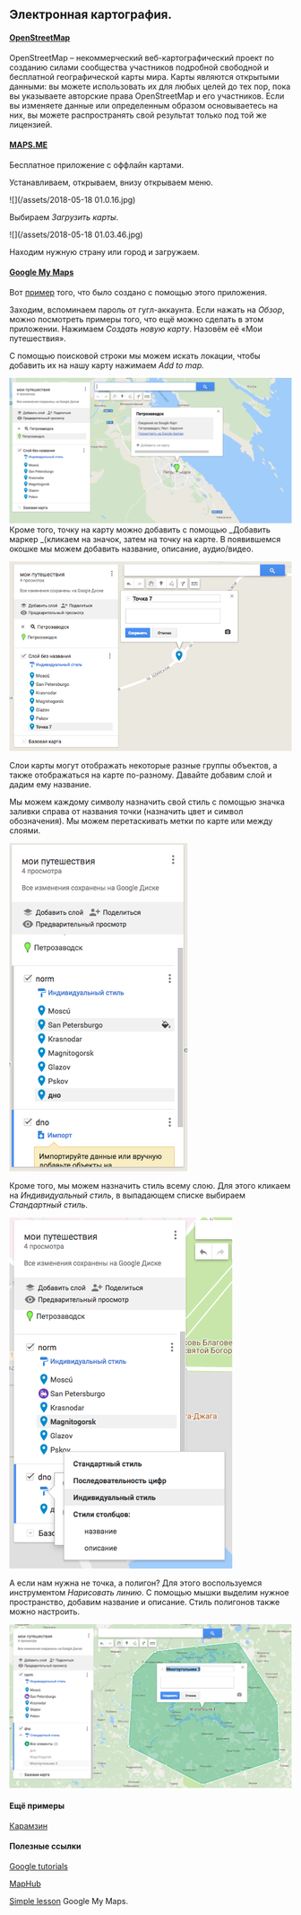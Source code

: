 ## Электронная картография.

#### [OpenStreetMap](https://www.openstreetmap.org/)

OpenStreetMap – некоммерческий веб-картографический проект по созданию силами сообщества участников подробной свободной и бесплатной географической карты мира. Карты являются открытыми данными: вы можете использовать их для любых целей до тех пор, пока вы указываете авторские права OpenStreetMap и его участников. Если вы изменяете данные или определенным образом основываетесь на них, вы можете распространять свой результат только под той же лицензией.

#### [MAPS.ME](https://ru.maps.me/download/)

Бесплатное приложение с оффлайн картами.

Устанавливаем, открываем, внизу открываем меню.

![](/assets/2018-05-18 01.0.16.jpg)

Выбираем _Загрузить карты_.

![](/assets/2018-05-18 01.03.46.jpg)

Находим нужную страну или город и загружаем.

#### [Google My Maps](https://www.google.com/mymaps)

Вот [пример](https://www.google.com/maps/d/u/0/viewer?mid=1Lltf1ay40Ry0ARdyeBzews8v-Sg&ll=56.2915866153912%2C43.94533935000004&z=12) того, что было создано с помощью этого приложения.

Заходим, вспоминаем пароль от гугл-аккаунта. Если нажать на _Обзор_, можно посмотреть примеры того, что ещё можно сделать в этом приложении. Нажимаем _Создать новую карту_. Назовём её «Мои путешествия».

С помощью поисковой строки мы можем искать локации, чтобы добавить их на нашу карту нажимаем _Add to map._

![](/assets/tyrimport.png)Кроме того, точку на карту можно добавить с помощью _Добавить маркер _\(кликаем на значок, затем на точку на карте. В появившемся окошке мы можем добавить название, описание, аудио/видео.

![](/assets/iolrimport.png)

Слои карты могут отображать некоторые разные группы объектов, а также отображаться на карте по-разному. Давайте добавим слой и дадим ему название.

Мы можем каждому символу назначить свой стиль с помощью значка заливки справа от названия точки \(назначить цвет и символ обозначения\). Мы можем перетаскивать метки по карте или между слоями.

![](/assets/tygdfsimport.png)

Кроме того, мы можем назначить стиль всему слою. Для этого кликаем на _Индивидуальный стиль_, в выпадающем списке выбираем _Стандартный стиль_.

![](/assets/toyitureimport.png)

А если нам нужна не точка, а полигон? Для этого воспользуемся инструментом _Нарисовать линию_. С помощью мышки выделим нужное пространство, добавим название и описание. Стиль полигонов также можно настроить.

![](/assets/trewimport.png)

#### Ещё примеры

[Карамзин](https://github.com/olyanechaeva/NechaevaO/blob/master/Map_Karamzin.geojson)

#### Полезные ссылки

[Google tutorials](https://www.google.com/earth/outreach/learn/)

[MapHub](https://maphub.net/)

[Simple lesson](https://www.google.com/earth/outreach/learn/visualize-your-data-on-a-custom-map-using-google-my-maps/) Google My Maps.

